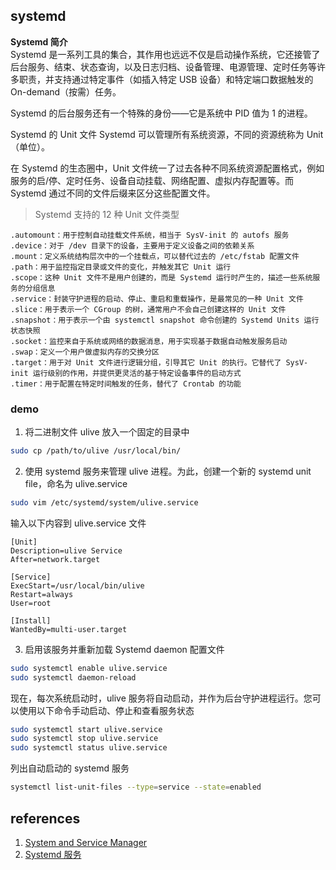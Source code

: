## systemd

**Systemd 简介**  
Systemd 是一系列工具的集合，其作用也远远不仅是启动操作系统，它还接管了后台服务、结束、状态查询，以及日志归档、设备管理、电源管理、定时任务等许多职责，并支持通过特定事件（如插入特定 USB 设备）和特定端口数据触发的 On-demand（按需）任务。

Systemd 的后台服务还有一个特殊的身份——它是系统中 PID 值为 1 的进程。

Systemd 的 Unit 文件
Systemd 可以管理所有系统资源，不同的资源统称为 Unit（单位）。

在 Systemd 的生态圈中，Unit 文件统一了过去各种不同系统资源配置格式，例如服务的启/停、定时任务、设备自动挂载、网络配置、虚拟内存配置等。而 Systemd 通过不同的文件后缀来区分这些配置文件。

> Systemd 支持的 12 种 Unit 文件类型

```
.automount：用于控制自动挂载文件系统，相当于 SysV-init 的 autofs 服务
.device：对于 /dev 目录下的设备，主要用于定义设备之间的依赖关系
.mount：定义系统结构层次中的一个挂载点，可以替代过去的 /etc/fstab 配置文件
.path：用于监控指定目录或文件的变化，并触发其它 Unit 运行
.scope：这种 Unit 文件不是用户创建的，而是 Systemd 运行时产生的，描述一些系统服务的分组信息
.service：封装守护进程的启动、停止、重启和重载操作，是最常见的一种 Unit 文件
.slice：用于表示一个 CGroup 的树，通常用户不会自己创建这样的 Unit 文件
.snapshot：用于表示一个由 systemctl snapshot 命令创建的 Systemd Units 运行状态快照
.socket：监控来自于系统或网络的数据消息，用于实现基于数据自动触发服务启动
.swap：定义一个用户做虚拟内存的交换分区
.target：用于对 Unit 文件进行逻辑分组，引导其它 Unit 的执行。它替代了 SysV-init 运行级别的作用，并提供更灵活的基于特定设备事件的启动方式
.timer：用于配置在特定时间触发的任务，替代了 Crontab 的功能
```

### demo

1. 将二进制文件 ulive 放入一个固定的目录中

```sh
sudo cp /path/to/ulive /usr/local/bin/
```

2. 使用 systemd 服务来管理 ulive 进程。为此，创建一个新的 systemd unit file，命名为 ulive.service

```sh
sudo vim /etc/systemd/system/ulive.service
```

输入以下内容到 ulive.service 文件

```
[Unit]
Description=ulive Service
After=network.target

[Service]
ExecStart=/usr/local/bin/ulive
Restart=always
User=root

[Install]
WantedBy=multi-user.target
```

3. 启用该服务并重新加载 Systemd daemon 配置文件

```sh
sudo systemctl enable ulive.service
sudo systemctl daemon-reload
```

现在，每次系统启动时，ulive 服务将自动启动，并作为后台守护进程运行。您可以使用以下命令手动启动、停止和查看服务状态

```sh
sudo systemctl start ulive.service
sudo systemctl stop ulive.service
sudo systemctl status ulive.service
```

列出自动启动的 systemd 服务

```sh
systemctl list-unit-files --type=service --state=enabled
```

## references

1. [System and Service Manager](https://github.com/systemd)
1. [Systemd 服务](https://cloud.tencent.com/developer/article/1516125)
